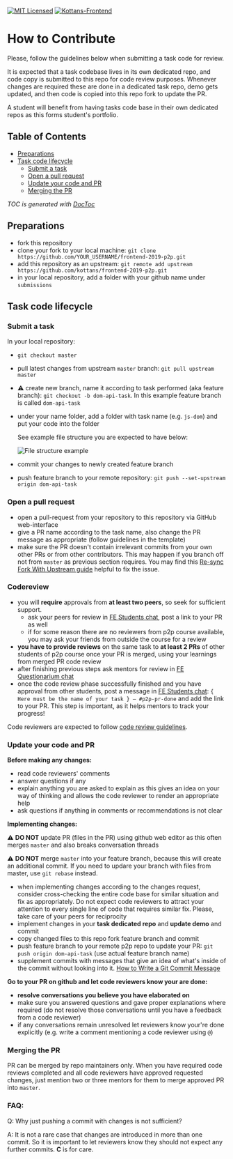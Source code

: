 [![MIT Licensed][icon-mit]][license] [![Kottans-Frontend][icon-kottans]][kottans-frontend]

# How to Contribute

Please, follow the guidelines below when submitting
a task code for review.

It is expected that a task codebase lives in its own dedicated repo,
and code copy is submitted to this repo for code review purposes.
Whenever changes are required these are done in a dedicated task
repo, demo gets updated, and then code is copied into this
repo fork to update the PR.

A student will benefit from having tasks code base in their own
dedicated repos as this forms student's portfolio.

<!-- START doctoc generated TOC please keep comment here to allow auto update -->
<!-- DON'T EDIT THIS SECTION, INSTEAD RE-RUN doctoc TO UPDATE -->

## Table of Contents

- [Preparations](#preparations)
- [Task code lifecycle](#task-code-lifecycle)
  - [Submit a task](#submit-a-task)
  - [Open a pull request](#open-a-pull-request)
  - [Update your code and PR](#update-your-code-and-pr)
  - [Merging the PR](#merging-the-pr)

<!-- END doctoc generated TOC please keep comment here to allow auto update -->

_TOC is generated with [DocToc](https://github.com/thlorenz/doctoc)_

## Preparations

- fork this repository
- clone your fork to your local machine:
  `git clone https://github.com/YOUR_USERNAME/frontend-2019-p2p.git`
- add this repository as an upstream:
  `git remote add upstream https://github.com/kottans/frontend-2019-p2p.git`
- in your local repository, add a folder with your github name under
  `submissions`

## Task code lifecycle

### Submit a task

In your local repository:

- `git checkout master`
- pull latest changes from upstream `master` branch:
  `git pull upstream master`
- :warning: create new branch, name it according to task performed
  (aka feature branch): `git checkout -b dom-api-task`.
  In this example feature branch is called `dom-api-task`
- under your name folder, add a folder with task name (e.g. `js-dom`)
  and put your code into the folder

  See example file structure you are expected to have below:

  ![File structure example](img/file-structure.png)

- commit your changes to newly created feature branch
- push feature branch to your remote repository:
  `git push --set-upstream origin dom-api-task`

### Open a pull request

- open a pull-request from your repository to this repository
  via GitHub web-interface
- give a PR name according to the task name,
  also change the PR message as appropriate
  (follow guidelines in the template)
- make sure the PR doesn't contain irrelevant commits
  from your own other PRs or from other contributors.
  This may happen if you branch off not from `master`
  as previous section requires. You may find this
  [Re-sync Fork With Upstream guide](https://gist.github.com/OleksiyRudenko/8b3ddb664308de0634b53c525e551d8b)
  helpful to fix the issue.

### Codereview

- you will **require** approvals from **at least two peers**, so seek
  for sufficient support.
  - ask your peers for review in [FE Students chat](https://t.me/joinchat/DmX0JBHVkEhV1us2HdMmpA),
    post a link to your PR as well
  - if for some reason there are no reviewers from p2p course available, you may ask your friends from outside the course for a review
- **you have to provide reviews** on the same task to **at least 2 PRs** of other students of p2p course once your PR is merged, using your learnings from merged PR code review
- after finishing previous steps ask mentors for review in [FE Questionarium chat](https://t.me/joinchat/DmX0JAl-mh5W0jrWli8Ycw)
- once the code review phase successfully finished and you have approval from other students, post a message in [FE Students chat](https://t.me/joinchat/DmX0JBHVkEhV1us2HdMmpA): `{ Here must be the name of your task } — #p2p-pr-done` and add the link to your PR. This step is important, as it helps mentors to track your progress!

Code reviewers are expected to follow
[code review guidelines](./code-review-guidelines.md).

### Update your code and PR

**Before making any changes:**

- read code reviewers' comments
- answer questions if any
- explain anything you are asked to explain
  as this gives an idea on your way of thinking and allows
  the code reviewer to render an appropriate help
- ask questions if anything in comments or recommendations
  is not clear

**Implementing changes:**

:warning: **DO NOT** update PR (files in the PR) using github web editor as this often merges `master` and also breaks conversation threads

:warning: **DO NOT** merge `master` into your feature branch, because this will create an additional commit. If you need to updare your branch with files from master, use `git rebase` instead.

- when implementing changes according to the changes request,
  consider cross-checking the entire code base for similar
  situation and fix as appropriately. Do not expect code reviewers
  to attract your attention to every single line of code that
  requires similar fix. Please, take care of your peers for reciprocity
- implement changes in your **task dedicated repo** and **update demo**
  and commit
- copy changed files to this repo fork feature branch and commit
- push feature branch to your remote p2p repo to update your PR:
  `git push origin dom-api-task`
  (use actual feature branch name)
- supplement commits with messages that give an idea of what's inside
  of the commit without looking into it.
  [How to Write a Git Commit Message](https://chris.beams.io/posts/git-commit/)

**Go to your PR on github and let code reviewers know your are done:**

- **resolve conversations you believe you have elaborated on**
- make sure you answered questions and gave proper explanations where
  required (do not resolve those conversations until you have a feedback
  from a code reviewer)
- if any conversations remain unresolved let reviewers
  know your're done explicitly (e.g. write a comment mentioning
  a code reviewer using `@`)
  
### Merging the PR
PR can be merged by repo maintainers only. When you have required code reviews completed and all code reviewers have approved requested changes, just mention two or three mentors for them to merge approved PR into `master`.
### FAQ:

Q: Why just pushing a commit with changes is not sufficient?

A: It is not a rare case that changes are introduced in more
than one commit. So it is important to let reviewers know
they should not expect any further commits. **C** is for care.

[icon-mit]: https://img.shields.io/badge/license-MIT-blue.svg
[license]: https://github.com/OleksiyRudenko/a-tiny-JS-world/blob/master/LICENSE.md
[icon-kottans]: https://img.shields.io/badge/%3D(%5E.%5E)%3D-frontend-yellow.svg
[kottans-frontend]: https://github.com/kottans/frontend
